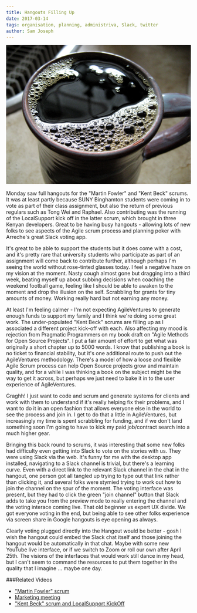 ```yaml
---
title: Hangouts Filling Up
date: 2017-03-14
tags: organisation, planning, administriva, Slack, twitter
author: Sam Joseph
---
```


![sprinting](/images/full.jpg)

Monday saw full hangouts for the "Martin Fowler" and "Kent Beck" scrums.  It was at least partly because SUNY Binghamton students were coming in to vote as part of their class assignment, but also the return of previous regulars such as Tong Wei and Raphael.  Also contributing was the running of the LocalSupport kick off in the latter scrum, which brought in three Kenyan developers.  Great to be having busy hangouts - allowing lots of new folks to see aspects of the Agile scrum process and planning poker with Arreche's great Slack voting app. 

It's great to be able to support the students but it does come with a cost, and it's pretty rare that university students who participate as part of an assignment will come back to contribute further, although perhaps I'm seeing the world without rose-tinted glasses today.  I feel a negative haze on my vision at the moment.  Nasty cough almost gone but dragging into a third week, beating myself up about subbing decisions when coaching the weekend football game, feeling like I should be able to awaken to the moment and drop the illusion on the self.  Scrabbling for grants for tiny amounts of money.  Working really hard but not earning any money.  

At least I'm feeling calmer - I'm not expecting AgileVentures to generate enough funds to support my family and I think we're doing some great work.  The under-populated "Kent Beck" scrums are filling up as I associated a different project kick-off with each.  Also affecting my mood is rejection from Pragmatic Programmers on my book draft on "Agile Methods for Open Source Projects".  I put a fair amount of effort to get what was originally a short chapter up to 5000 words.  I know that publishing a book is no ticket to financial stability, but it's one additional route to push out the AgileVentures methodology.  There's a model of how a loose and flexible Agile Scrum process can help Open Source projects grow and maintain quality, and for a while I was thinking a book on the subject might be the way to get it across, but perhaps we just need to bake it in to the user experience of AgileVentures.

Graghh!  I just want to code and scrum and generate systems for clients and work with them to understand if it's really helping fix their problems, and I want to do it in an open fashion that allows everyone else in the world to see the process and join in.  I get to do that a little in AgileVentures, but increasingly my time is spent scrabbling for funding, and if we don't land something soon I'm going to have to kick my paid job/contract search into a much higher gear.  

Bringing this back round to scrums, it was interesting that some new folks had difficulty even getting into Slack to vote on the stories with us.  They were using Slack via the web.  It's funny for me with the desktop app installed, navigating to a Slack channel is trivial, but there's a learning curve.  Even with a direct link to the relevant Slack channel in the chat in the hangout, one person got all tangled up trying to type out that link rather than clicking it, and several folks were stymied trying to work out how to join the channel on the spur of the moment.  The voting interface was present, but they had to click the green "join channel" button that Slack adds to take you from the preview mode to really entering the channel and the voting interace coming live.  That old beginner vs expert UX divide.   We got everyone voting in the end, but being able to see other folks experience via screen share in Google hangouts is eye opening as always.

Clearly voting plugged directly into the Hangout would be better - gosh I wish the hangout could embed the Slack chat itself and those joining the hangout would be automatically in that chat.  Maybe with some new YouTube live interface, or if we switch to Zoom or roll our own after April 25th.  The visions of the interfaces that would work still dance in my head, but I can't seem to command the resources to put them together in the quality that I imagine ... maybe one day.

###Related Videos

* ["Martin Fowler" scrum](https://youtu.be/kZ7m9abU0po)
* [Marketing meeting](https://www.youtube.com/watch?v=V8EGMGuRSFc)
* ["Kent Beck" scrum and LocalSupport KickOff](https://www.youtube.com/watch?v=DyjHlJc_rrw)


